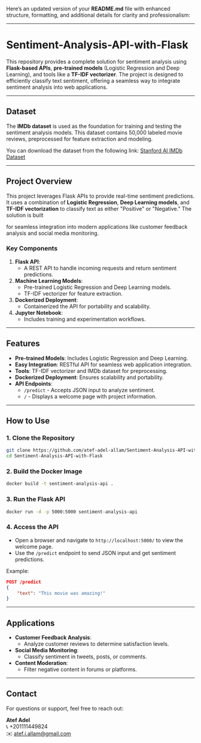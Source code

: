 Here’s an updated version of your **README.md** file with enhanced structure, formatting, and additional details for clarity and professionalism:

---

# Sentiment-Analysis-API-with-Flask

This repository provides a complete solution for sentiment analysis using **Flask-based APIs**, **pre-trained models** (Logistic Regression and Deep Learning), and tools like a **TF-IDF vectorizer**. The project is designed to efficiently classify text sentiment, offering a seamless way to integrate sentiment analysis into web applications.

---

## **Dataset**

The **IMDb dataset** is used as the foundation for training and testing the sentiment analysis models. This dataset contains 50,000 labeled movie reviews, preprocessed for feature extraction and modeling.

You can download the dataset from the following link:
[Stanford AI IMDb Dataset](https://ai.stanford.edu/~amaas/data/sentiment/)

---

## **Project Overview**

This project leverages Flask APIs to provide real-time sentiment predictions. It uses a combination of **Logistic Regression**, **Deep Learning models**, and **TF-IDF vectorization** to classify text as either "Positive" or "Negative." The solution is built

for seamless integration into modern applications like customer feedback analysis and social media monitoring.

### **Key Components**
1. **Flask API**:
   - A REST API to handle incoming requests and return sentiment predictions.
2. **Machine Learning Models**:
   - Pre-trained Logistic Regression and Deep Learning models.
   - TF-IDF vectorizer for feature extraction.
3. **Dockerized Deployment**:
   - Containerized the API for portability and scalability.
4. **Jupyter Notebook**:
   - Includes training and experimentation workflows.

---

## **Features**
- **Pre-trained Models**: Includes Logistic Regression and Deep Learning.
- **Easy Integration**: RESTful API for seamless web application integration.
- **Tools**: TF-IDF vectorizer and IMDb dataset for preprocessing.
- **Dockerized Deployment**: Ensures scalability and portability.
- **API Endpoints**:
  - `/predict` - Accepts JSON input to analyze sentiment.
  - `/` - Displays a welcome page with project information.

---

## **How to Use**

### **1. Clone the Repository**
```bash
git clone https://github.com/atef-adel-allam/Sentiment-Analysis-API-with-Flask.git
cd Sentiment-Analysis-API-with-Flask
```

### **2. Build the Docker Image**
```bash
docker build -t sentiment-analysis-api .
```

### **3. Run the Flask API**
```bash
docker run -d -p 5000:5000 sentiment-analysis-api
```

### **4. Access the API**
- Open a browser and navigate to `http://localhost:5000/` to view the welcome page.
- Use the `/predict` endpoint to send JSON input and get sentiment predictions.

Example:
```json
POST /predict
{
    "text": "This movie was amazing!"
}
```

---

## **Applications**
- **Customer Feedback Analysis**:
   - Analyze customer reviews to determine satisfaction levels.
- **Social Media Monitoring**:
   - Classify sentiment in tweets, posts, or comments.
- **Content Moderation**:
   - Filter negative content in forums or platforms.

---

## **Contact**
For questions or support, feel free to reach out:

**Atef Adel**  
📞 +201111449824  
✉️ atef.i.allam@gmail.com  
